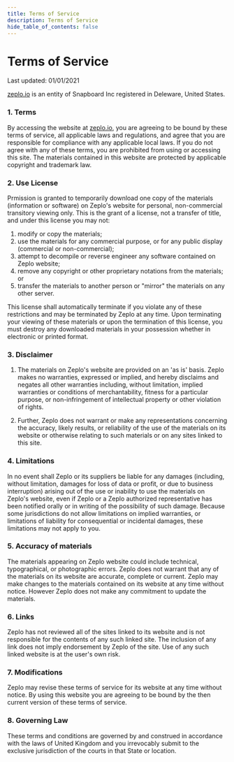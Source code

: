 ```yaml
---
title: Terms of Service
description: Terms of Service
hide_table_of_contents: false
---
```


# Terms of Service

Last updated: 01/01/2021

[zeplo.io](https://zeplo.io) is an entity of Snapboard Inc registered in Deleware, United States.

### 1. Terms

By accessing the website at [zeplo.io](https://zeplo.io), you are agreeing to be bound by these terms of service, all applicable laws and regulations, and agree that you are responsible for compliance with any applicable local laws. If you do not agree with any of these terms, you are prohibited from using or accessing this site. The materials contained in this website are protected by applicable copyright and trademark law.
      
      
### 2. Use License

Prmission is granted to temporarily download one copy of the materials (information or software) on Zeplo's website for personal, non-commercial transitory viewing only. This is the grant of a license, not a transfer of title, and under this license you may not:

  1. modify or copy the materials;
  2. use the materials for any commercial purpose, or for any public display (commercial or non-commercial);
  3. attempt to decompile or reverse engineer any software contained on Zeplo website;
  4. remove any copyright or other proprietary notations from the materials; or
  5. transfer the materials to another person or "mirror" the materials on any other server.

This license shall automatically terminate if you violate any of these restrictions and may be terminated by Zeplo at any time. Upon terminating your viewing of these materials or upon the termination of this license, you must destroy any downloaded materials in your possession whether in electronic or printed format.


### 3. Disclaimer

1. The materials on Zeplo's website are provided on an 'as is' basis. Zeplo makes no warranties, expressed or implied, and hereby disclaims and negates all other warranties including, without limitation, implied warranties or conditions of merchantability, fitness for a particular purpose, or non-infringement of intellectual property or other violation of rights.

2. Further, Zeplo does not warrant or make any representations concerning the accuracy, likely results, or reliability of the use of the materials on its website or otherwise relating to such materials or on any sites linked to this site.


### 4. Limitations

In no event shall Zeplo or its suppliers be liable for any damages (including, without limitation, damages for loss of data or profit, or due to business interruption) arising out of the use or inability to use the materials on Zeplo's website, even if Zeplo or a Zeplo authorized representative has been notified orally or in writing of the possibility of such damage. Because some jurisdictions do not allow limitations on implied warranties, or limitations of liability for consequential or incidental damages, these limitations may not apply to you.


### 5. Accuracy of materials

The materials appearing on Zeplo website could include technical, typographical, or photographic errors. Zeplo does not warrant that any of the materials on its website are accurate, complete or current. Zeplo may make changes to the materials contained on its website at any time without notice. However Zeplo does not make any commitment to update the materials.


### 6. Links

Zeplo has not reviewed all of the sites linked to its website and is not responsible for the contents of any such linked site. The inclusion of any link does not imply endorsement by Zeplo of the site. Use of any such linked website is at the user's own risk.
      

### 7. Modifications

Zeplo may revise these terms of service for its website at any time without notice. By using this website you are agreeing to be bound by the then current version of these terms of service.


### 8. Governing Law

These terms and conditions are governed by and construed in accordance with the laws of United Kingdom and you irrevocably submit to the exclusive jurisdiction of the courts in that State or location.